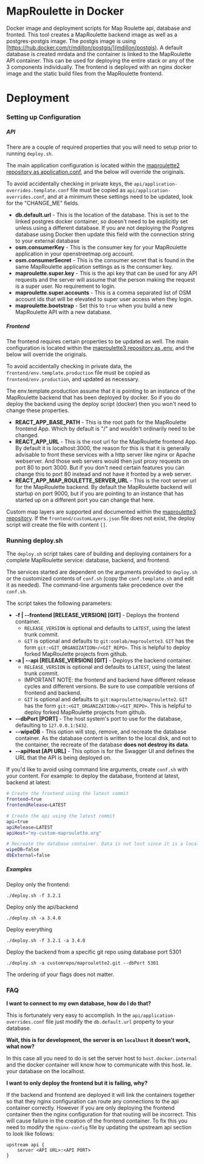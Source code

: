 # MapRoulette in Docker
Docker image and deployment scripts for Map Roulette api, database and fronted. This tool creates a MapRoulette backend image as well as a postgres-postgis image. The postgis image is using [https://hub.docker.com/r/mdillon/postgis/](mdillon/postgis). A default database is created mrdata and the container is linked to the MapRoulette API container. This can be used for deploying the entire stack or any of the 3 components individually. The frontend is deployed with an nginx docker image and the static build files from the MapRoulette frontend.

# Deployment

### Setting up Configuration

##### API
There are a couple of required properties that you will need to setup prior to running `deploy.sh`.

The main application configuration is located within the [maproulette2 repository as application.conf](https://github.com/maproulette/maproulette2/blob/dev/conf/application.conf), and the below will override the originals.

To avoid accidentally checking in private keys, the `api/application-overrides.template.conf` file must be copied as `api/application-overrides.conf`, and at a minimum these settings need to be updated, look for the "CHANGE_ME" fields.

* **db.default.url** - This is the location of the database. This is set to the linked postgres docker container, so doesn't need to be explicitly set unless using a different database. If you are not deploying the Postgres database using Docker then update this field with the connection string to your external database
* **osm.consumerKey** - This is the consumer key for your MapRoulette application in your openstreetmap.org account.
* **osm.consumerSecret** - This is the consumer secret that is found in the same MapRoulette application settings as is the consumer key.
* **maproulette.super.key** - This is the api key that can be used for any API requests and the server will assume that the person making the request is a super user. No requirement to login.
* **maproulette.super.accounts** - This is a comma separated list of OSM account ids that will be elevated to super user access when they login.
* **maproulette.bootstrap** - Set this to `true` when you build a new MapRoulette API with a new database.

##### Frontend
The frontend requires certain properties to be updated as well. The main configuration is located within the [maproulette3 repository as .env](https://github.com/osmlab/maproulette3/blob/main/.env), and the below will override the originals.

To avoid accidentally checking in private data, the `frontend/env.template.production` file must be copied as `frontend/env.production`, and updated as necessary.

The env.template.production assume that it is pointing to an instance of the MapRoulette backend that has been deployed by docker. So if you do deploy the backend using the deploy script (docker) then you won't need to change these properties.

* **REACT_APP_BASE_PATH** - This is the root path for the MapRoulette frontend App. Which by default is "/" and wouldn't ordinarily need to be changed.
* **REACT_APP_URL** - This is the root url for the MapRoulette frontend App. By default it is localhost:3000, the reason for this is that it is generally advisable to front these services with a http server like nginx or Apache webserver. And those web servers would then just proxy requests on port 80 to port 3000. But if you don't need certain features you can change this to port 80 instead and not have it fronted by a web server.
* **REACT_APP_MAP_ROULETTE_SERVER_URL** - This is the root server url for the MapRoulette backend. By default the MapRoulette backend will startup on port 9000, but if you are pointing to an instance that has started up on a different port you can change that here.

Custom map layers are supported and documented within the [maproulette3 repository](https://github.com/osmlab/maproulette3#adding-additional-and-custom-map-layers).
If the `frontend/customLayers.json` file does not exist, the deploy script will create the file with content `[]`.

### Running deploy.sh

The `deploy.sh` script takes care of building and deploying containers for a complete MapRoulette service: database, backend, and frontend.

The services started are dependent on the arguments provided to `deploy.sh` or the customized contents of `conf.sh` (copy the `conf.template.sh` and edit it as needed). The command-line arguments take precedence over the `conf.sh`.

The script takes the following parameters:

* **-f | --frontend [RELEASE_VERSION] [GIT]** - Deploys the frontend container.
  * `RELEASE_VERSION` is optional and defaults to `LATEST`, using the latest trunk commit.
  * `GIT` is optional and defaults to `git:osmlab/maproulette3`. `GIT` has the form `git:<GIT_ORGANIZATION>/<GIT_REPO>`. This is helpful to deploy forked MapRoulette projects from github.
* **-a | --api [RELEASE_VERSION] [GIT]** - Deploys the backend container.
  * `RELEASE_VERSION` is optional and defaults to `LATEST`, using the latest trunk commit.
  * IMPORTANT NOTE: the frontend and backend have different release cycles and different versions. Be sure to use compatible versions of frontend and backend.
  * `GIT` is optional and defaults to `git:maproulette/maproulette2`. `GIT` has the form `git:<GIT_ORGANIZATION>/<GIT_REPO>`. This is helpful to deploy forked MapRoulette projects from github.
* **--dbPort [PORT]** - The host system's port to use for the database, defaulting to `127.0.0.1:5432`.
* **--wipeDB** - This option will stop, remove, and recreate the database container. As the database content is written to the local disk, and not to the container, the recreate of the database **does not destroy its data**.
* **--apiHost [API URL]** - This option is for the Swagger UI and defines the URL that the API is being deployed on.

If you'd like to avoid using command line arguments, create `conf.sh` with your content.
For example: to deploy the database, frontend at latest, backend at latest:

```sh
# Create the frontend using the latest commit
frontend=true
frontendRelease=LATEST

# Create the api using the latest commit
api=true
apiRelease=LATEST
apiHost="my-custom-maproulette.org"

# Recreate the database container. Data is not lost since it is a local volume mount.
wipeDB=false
dbExternal=false
```

##### Examples

Deploy only the frontend:

`./deploy.sh -f 3.2.1`

Deploy only the api/backend

`./deploy.sh -a 3.4.0`

Deploy everything

`./deploy.sh -f 3.2.1 -a 3.4.0`

Deploy the backend from a specific git repo using database port 5301

`./deploy.sh -a customrepo/maproulette2.git --dbPort 5301`

The ordering of your flags does not matter.

### FAQ

**I want to connect to my own database, how do I do that?**

This is fortunately very easy to accomplish. In the `api/application-overrides.conf` file just modify the `db.default.url` property to your database.

**Wait, this is for development, the server is on `localhost` it doesn't work, what now?**

In this case all you need to do is set the server host to `host.docker.internal` and the docker container will know how to communicate with this host. Ie. your database on the localhost.

**I want to only deploy the frontend but it is failing, why?**

If the backend and frontend are deployed it will link the containers together so that they nginx configuration can route any connections to the api container correctly. However if you are only deploying the frontend container then the nginx configuration for that routing will be incorrect. This will cause failure in the creation of the frontend container. To fix this you need to modify the `nginx-config` file by updating the upstream api section to look like follows:
```
upstream api {
    server <API URL>:<API PORT>
}
```
